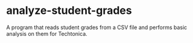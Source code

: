# analyze-student-grades

A program that reads student grades from a CSV file and performs basic analysis on them for Techtonica.